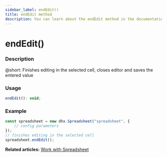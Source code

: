 ```yaml
---
sidebar_label: endEdit()
title: endEdit method
description: You can learn about the endEdit method in the documentation of the DHTMLX JavaScript Spreadsheet library. Browse developer guides and API reference, try out code examples and live demos, and download a free 30-day evaluation version of DHTMLX Spreadsheet.
---
```


# endEdit()

### Description

@short: Finishes editing in the selected cell, closes editor and saves the entered value

### Usage

~~~jsx
endEdit(): void;
~~~

### Example

~~~jsx {5}
const spreadsheet = new dhx.Spreadsheet("spreadsheet", {
    // config parameters
});
// finishes editing in the selected cell
spreadsheet.endEdit();
~~~

**Related articles:** [Work with Spreadsheet](working_with_ssheet.md#editing-cell)

